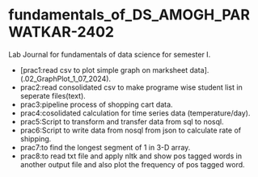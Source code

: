 # fundamentals_of_DS_AMOGH_PARWATKAR-2402
Lab Journal for fundamentals of data science for semester I.
* [prac1:read csv to plot simple graph on marksheet data].(.02_GraphPlot_1_07_2024).
* prac2:read consolidated csv to make programe wise student list in seperate files(text).
* prac3:pipeline process of shopping cart data.
* prac4:cosolidated calculation for time series data (temperature/day).
* prac5:Script to transform and transfer data from sql to nosql.
* prac6:Script to write data from nosql from json to calculate rate of shipping.
* prac7:to find the longest segment of 1 in 3-D array.
* prac8:to read txt file and apply nltk and show pos tagged words in another output file and also plot the frequency of pos tagged word.
